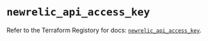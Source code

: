 # `newrelic_api_access_key`

Refer to the Terraform Registory for docs: [`newrelic_api_access_key`](https://www.terraform.io/docs/providers/newrelic/r/api_access_key).

